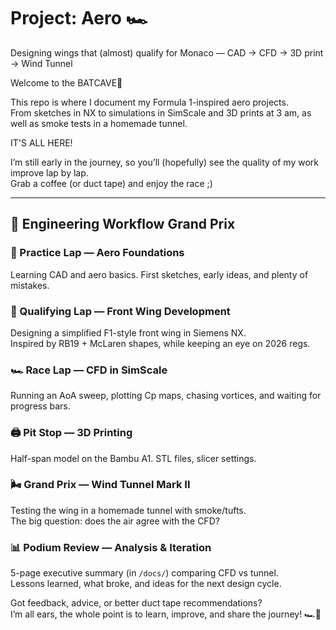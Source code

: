# Project: Aero 🏎️
Designing wings that (almost) qualify for Monaco — CAD → CFD → 3D print → Wind Tunnel  

Welcome to the BATCAVE🦇 

This repo is where I document my Formula 1-inspired aero projects.  
From sketches in NX to simulations in SimScale and 3D prints at 3 am, as well as smoke tests in a homemade tunnel.

IT'S ALL HERE!

I’m still early in the journey, so you’ll (hopefully) see the quality of my work improve lap by lap.  
Grab a coffee (or duct tape) and enjoy the race ;)  

---

## 🚦 Engineering Workflow Grand Prix

### 🏁 Practice Lap — Aero Foundations  
Learning CAD and aero basics. First sketches, early ideas, and plenty of mistakes.  

### 🚦 Qualifying Lap — Front Wing Development  
Designing a simplified F1-style front wing in Siemens NX.  
Inspired by RB19 + McLaren shapes, while keeping an eye on 2026 regs.  

### 🏎️ Race Lap — CFD in SimScale  
Running an AoA sweep, plotting Cp maps, chasing vortices, and waiting for progress bars.  

### 🖨️ Pit Stop — 3D Printing  
Half-span model on the Bambu A1. STL files, slicer settings. 

### 🌬️ Grand Prix — Wind Tunnel Mark II  
Testing the wing in a homemade tunnel with smoke/tufts.  
The big question: does the air agree with the CFD?  

### 📊 Podium Review — Analysis & Iteration  
5-page executive summary (in `/docs/`) comparing CFD vs tunnel.  
Lessons learned, what broke, and ideas for the next design cycle.  

Got feedback, advice, or better duct tape recommendations?  
I’m all ears, the whole point is to learn, improve, and share the journey! 🏎️🦇

